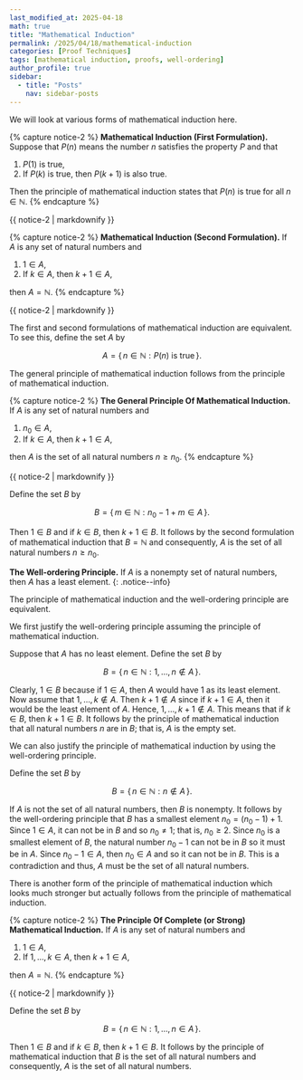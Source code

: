 ```yaml
---
last_modified_at: 2025-04-18
math: true
title: "Mathematical Induction"
permalink: /2025/04/18/mathematical-induction
categories: [Proof Techniques]
tags: [mathematical induction, proofs, well-ordering]
author_profile: true
sidebar:
  - title: "Posts"
    nav: sidebar-posts
---
```

We will look at various forms of mathematical induction here.

{% capture notice-2 %}
**Mathematical Induction (First Formulation).**
Suppose that $P(n)$ means the number $n$ satisfies the property 
$P$ and that

1. $P(1)$ is true,
2. If $P(k)$ is true, then $P(k+1)$ is also true.

Then the principle of mathematical induction states that $P(n)$
is true for all $n\in\mathbb{N}$.
{% endcapture %}

<div class="notice--info">{{ notice-2 | markdownify }}</div>

{% capture notice-2 %}
**Mathematical Induction (Second Formulation).**
If $A$ is any set of natural numbers and

1. $1\in A$,
2. If $k\in A$, then $k+1\in A$,

then $A=\mathbb{N}$.
{% endcapture %}

<div class="notice--info">{{ notice-2 | markdownify }}</div>

The first and second formulations of mathematical induction are equivalent. To see this, define the set $A$ by

$$A=\{\,n\in\mathbb{N}:P(n) \text{ is true}\,\}.$$

The general principle of mathematical induction follows from the
principle of mathematical induction.

{% capture notice-2 %}
**The General Principle Of Mathematical Induction.**
If $A$ is any set of natural numbers and

1. $n_0\in A$,
2. If $k\in A$, then $k+1\in A$,

then $A$ is the set of all natural numbers $n\geq n_0$.
{% endcapture %}

<div class="notice--info">{{ notice-2 | markdownify }}</div>

Define the set $B$ by

$$B=\{\,m\in\mathbb{N}:n_0-1+m\in A\,\}.$$

Then $1\in B$ and if $k\in B$, then $k+1\in B$. It follows by the 
second formulation of mathematical induction that $B=\mathbb{N}$
and consequently, $A$ is the set of all
natural numbers $n\geq n_0$.

**The Well-ordering Principle.** If $A$ is a nonempty set of natural 
numbers, then $A$ has a least element.
{: .notice--info}

The principle of mathematical induction and the well-ordering principle
are equivalent. 

We first justify the well-ordering principle assuming the principle of
mathematical induction.

Suppose that $A$ has no least element. Define the set $B$ by

$$B=\{\,n\in\mathbb{N}:1,\ldots,n\not\in A\,\}.$$

Clearly, $1\in B$ because if $1\in A$, then $A$ would have $1$ as its 
least element. Now assume that $1,\ldots,k\not\in A$. Then
$k+1\not\in A$ since if $k+1\in A$, then it would be the least element of 
$A$. Hence, $1,\ldots,k+1\not\in A$. This means that if $k\in B$, then
$k+1\in B$. It follows by the principle of mathematical induction that all 
natural numbers $n$ are in $B$; that is, $A$ is the empty set.

We can also justify the principle of mathematical induction by using the
well-ordering principle.

Define the set $B$ by

$$B=\{\,n\in\mathbb{N}:n\not\in A\,\}.$$

If $A$ is not the set of all natural numbers, then $B$ is nonempty.
It follows by the well-ordering principle that $B$ has a smallest element $n_0=(n_0-1)+1$. Since $1\in A$, it can not be in $B$ and so $n_0\ne1$; that is, $n_0\geq2$. Since $n_0$ is a smallest element of $B$, the natural number $n_0-1$ can not be in $B$ so it must be in 
$A$. Since $n_0-1\in A$, then $n_0\in A$ and so it can not be in $B$.
This is a contradiction and thus, $A$ must be the set of all natural 
numbers.

There is another form of the principle of mathematical induction
which looks much stronger but actually follows from the principle of
mathematical induction.

{% capture notice-2 %}
**The Principle Of Complete (or Strong) Mathematical Induction.**
If $A$ is any set of natural numbers and

1. $1\in A$,
2. If $1,\ldots,k\in A$, then $k+1\in A$,

then $A=\mathbb{N}$.
{% endcapture %}

<div class="notice--info">{{ notice-2 | markdownify }}</div>

Define the set $B$ by

$$B=\{\,n\in\mathbb{N}:1,\ldots,n\in A\,\}.$$

Then $1\in B$ and if $k\in B$, then $k+1\in B$. It follows by the 
principle of mathematical induction that $B$ is the set of all natural 
numbers and consequently, $A$ is the set of all natural numbers.